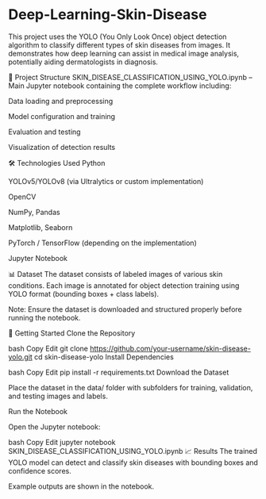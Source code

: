 # Deep-Learning-Skin-Disease
This project uses the YOLO (You Only Look Once) object detection algorithm to classify different types of skin diseases from images. It demonstrates how deep learning can assist in medical image analysis, potentially aiding dermatologists in diagnosis.

📁 Project Structure
SKIN_DISEASE_CLASSIFICATION_USING_YOLO.ipynb – Main Jupyter notebook containing the complete workflow including:

Data loading and preprocessing

Model configuration and training

Evaluation and testing

Visualization of detection results

🛠️ Technologies Used
Python

YOLOv5/YOLOv8 (via Ultralytics or custom implementation)

OpenCV

NumPy, Pandas

Matplotlib, Seaborn

PyTorch / TensorFlow (depending on the implementation)

Jupyter Notebook

📊 Dataset
The dataset consists of labeled images of various skin conditions. Each image is annotated for object detection training using YOLO format (bounding boxes + class labels).

Note: Ensure the dataset is downloaded and structured properly before running the notebook.

🚀 Getting Started
Clone the Repository

bash
Copy
Edit
git clone https://github.com/your-username/skin-disease-yolo.git
cd skin-disease-yolo
Install Dependencies

bash
Copy
Edit
pip install -r requirements.txt
Download the Dataset

Place the dataset in the data/ folder with subfolders for training, validation, and testing images and labels.

Run the Notebook

Open the Jupyter notebook:

bash
Copy
Edit
jupyter notebook SKIN_DISEASE_CLASSIFICATION_USING_YOLO.ipynb
📈 Results
The trained YOLO model can detect and classify skin diseases with bounding boxes and confidence scores.

Example outputs are shown in the notebook.
